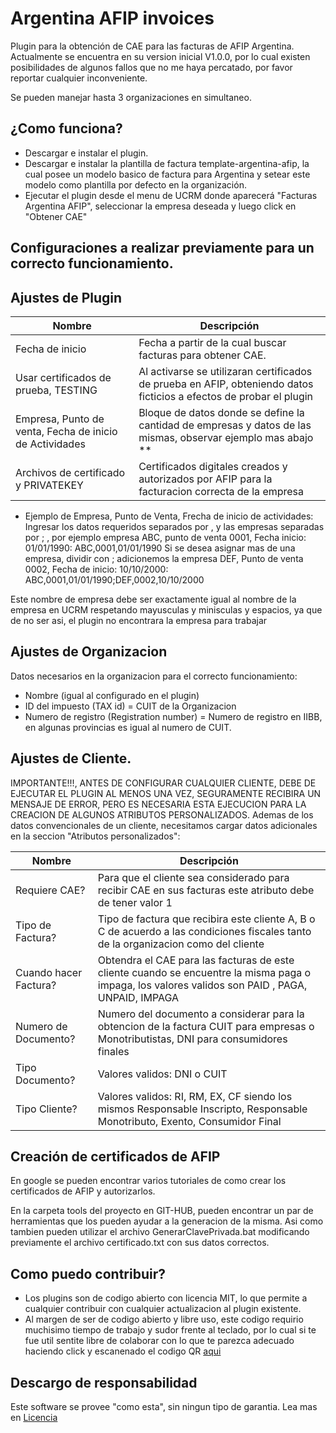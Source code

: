 # Argentina AFIP invoices

Plugin para la obtención de CAE para las facturas de AFIP Argentina.
Actualmente se encuentra en su version inicial V1.0.0, por lo cual existen posibilidades de algunos fallos que no me haya percatado, por favor reportar cualquier inconveniente.

Se pueden manejar hasta 3 organizaciones en simultaneo.

## ¿Como funciona?
* Descargar e instalar el plugin.
* Descargar e instalar la plantilla de factura template-argentina-afip, la cual posee un modelo basico de factura para Argentina y setear este modelo como plantilla por defecto en la organización.
* Ejecutar el plugin desde el menu de UCRM donde aparecerá "Facturas Argentina AFIP", seleccionar la empresa deseada y luego click en "Obtener CAE"

## Configuraciones a realizar previamente para un correcto funcionamiento.
## Ajustes de Plugin

| Nombre | Descripción |
| ----------- | ------------- |
| Fecha de inicio | Fecha a partir de la cual buscar facturas para obtener CAE. |
| Usar certificados de prueba, TESTING | Al activarse se utilizaran certificados de prueba en AFIP, obteniendo datos ficticios a efectos de probar el plugin |
| Empresa, Punto de venta, Fecha de inicio de Actividades | Bloque de datos donde se define la cantidad de empresas y datos de las mismas, observar ejemplo mas abajo ** |
| Archivos de certificado y PRIVATEKEY | Certificados digitales creados y autorizados por AFIP para la facturacion correcta de la empresa |

* Ejemplo de Empresa, Punto de Venta, Frecha de inicio de actividades:
Ingresar los datos requeridos separados por , y las empresas separadas por ; , por ejemplo empresa ABC, punto de venta 0001, Fecha inicio: 01/01/1990: ABC,0001,01/01/1990
Si se desea asignar mas de una empresa, dividir con ; adicionemos la empresa DEF, Punto de venta 0002, Fecha de inicio: 10/10/2000: ABC,0001,01/01/1990;DEF,0002,10/10/2000

Este nombre de empresa debe ser exactamente igual al nombre de la empresa en UCRM respetando mayusculas y minisculas y espacios, ya que de no ser asi, el plugin no encontrara la empresa para trabajar

## Ajustes de Organizacion
Datos necesarios en la organizacion para el correcto funcionamiento:
* Nombre (igual al configurado en el plugin)
* ID del impuesto (TAX id) = CUIT de la Organizacion
* Numero de registro (Registration number) = Numero de registro en IIBB, en algunas provincias es igual al numero de CUIT.

## Ajustes de Cliente.
IMPORTANTE!!!, ANTES DE CONFIGURAR CUALQUIER CLIENTE, DEBE DE EJECUTAR EL PLUGIN AL MENOS UNA VEZ, SEGURAMENTE RECIBIRA UN MENSAJE DE ERROR, PERO ES NECESARIA ESTA EJECUCION PARA LA CREACION DE ALGUNOS ATRIBUTOS PERSONALIZADOS.
Ademas de los datos convencionales de un cliente, necesitamos cargar datos adicionales en la seccion "Atributos personalizados":

| Nombre | Descripción |
| ----------- | ------------- |
| Requiere CAE? | Para que el cliente sea considerado para recibir CAE en sus facturas este atributo debe de tener valor 1 |
| Tipo de Factura? | Tipo de factura que recibira este cliente A, B o C de acuerdo a las condiciones fiscales tanto de la organizacion como del cliente |
| Cuando hacer Factura? | Obtendra el CAE para las facturas de este cliente cuando se encuentre la misma paga o impaga, los valores validos son PAID , PAGA, UNPAID, IMPAGA  |
| Numero de Documento? | Numero del documento a considerar para la obtencion de la factura CUIT para empresas o Monotributistas, DNI para consumidores finales |
| Tipo Documento? | Valores validos: DNI o CUIT |
| Tipo Cliente? | Valores validos: RI, RM, EX, CF siendo los mismos Responsable Inscripto, Responsable Monotributo, Exento, Consumidor Final |


## Creación de certificados de AFIP
En google se pueden encontrar varios tutoriales de como crear los certificados de AFIP y autorizarlos.

En la carpeta tools del proyecto en GIT-HUB, pueden encontrar un par de herramientas que los pueden ayudar a la generacion de la misma.
Asi como tambien pueden utilizar el archivo GenerarClavePrivada.bat modificando previamente el archivo certificado.txt con sus datos correctos.

## Como puedo contribuir?
* Los plugins son de codigo abierto con licencia MIT, lo que permite a cualquier contribuir con cualquier actualizacion al plugin existente.
* Al margen de ser de codigo abierto y libre uso, este codigo requirio muchisimo tiempo de trabajo y sudor frente al teclado, por lo cual si te fue util sentite libre de colaborar con lo que te parezca adecuado haciendo click y escanenado el codigo QR [aqui](https://drive.google.com/file/d/17cMo9HaJVNHIu3eEQsV-hmJLH9o0Azpw/view?usp=sharing)

## Descargo de responsabilidad 
Este software se provee "como esta", sin ningun tipo de garantia. Lea mas en [Licencia](https://github.com/Ubiquiti-App/UCRM-plugins/blob/master/LICENSE)

